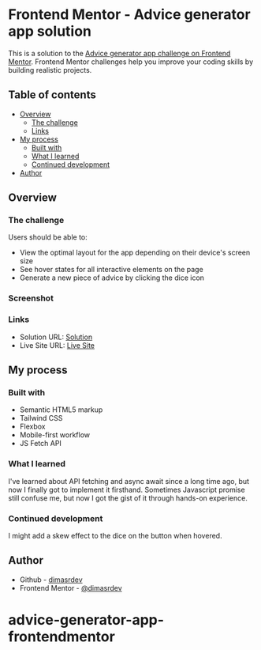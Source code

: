 # Frontend Mentor - Advice generator app solution

This is a solution to the [Advice generator app challenge on Frontend Mentor](https://www.frontendmentor.io/challenges/advice-generator-app-QdUG-13db). Frontend Mentor challenges help you improve your coding skills by building realistic projects.

## Table of contents

- [Overview](#overview)
  - [The challenge](#the-challenge)
  - [Links](#links)
- [My process](#my-process)
  - [Built with](#built-with)
  - [What I learned](#what-i-learned)
  - [Continued development](#continued-development)
- [Author](#author)

## Overview

### The challenge

Users should be able to:

- View the optimal layout for the app depending on their device's screen size
- See hover states for all interactive elements on the page
- Generate a new piece of advice by clicking the dice icon

### Screenshot

### Links

- Solution URL: [Solution](https://your-solution-url.com)
- Live Site URL: [Live Site](https://your-live-site-url.com)

## My process

### Built with

- Semantic HTML5 markup
- Tailwind CSS
- Flexbox
- Mobile-first workflow
- JS Fetch API

### What I learned

I've learned about API fetching and async await since a long time ago, but now I finally got to implement it firsthand. Sometimes Javascript promise still confuse me, but now I got the gist of it through hands-on experience.

### Continued development

I might add a skew effect to the dice on the button when hovered.

## Author

- Github - [dimasrdev](https://github.com/dimasrdev)
- Frontend Mentor - [@dimasrdev](https://www.frontendmentor.io/profile/dimasrdev)
# advice-generator-app-frontendmentor
